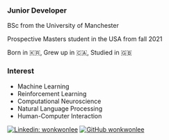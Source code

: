 <!--
**wonkwonlee/wonkwonlee** is a ✨ _special_ ✨ repository because its `README.md` (this file) appears on your GitHub profile.

Here are some ideas to get you started:

- 🔭 I’m currently working on ...
- 🌱 I’m currently learning ...
- 👯 I’m looking to collaborate on ...
- 🤔 I’m looking for help with ...
- 💬 Ask me about ...
- 📫 How to reach me: ...
- 😄 Pronouns: ...
- ⚡ Fun fact: ...
-->

### Junior Developer

BSc from the University of Manchester

Prospective Masters student in the USA from fall 2021

Born in 🇰🇷, Grew up in 🇨🇦, Studied in 🇬🇧


### Interest
* Machine Learning
* Reinforcement Learning
* Computational Neuroscience
* Natural Language Processing
* Human-Computer Interaction

[![Linkedin: wonkwonlee](https://img.shields.io/badge/-wonkwon-lee-blue?style=flat-square&logo=Linkedin&logoColor=white&link=https://www.linkedin.com/in/dload1392/)](https://www.linkedin.com/in/dload1392/)
[![GitHub wonkwonlee](https://img.shields.io/github/followers/wonkwonlee?label=follow&style=social)](https://github.com/wonkwonlee)
